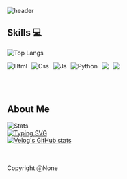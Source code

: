 ![header](https://capsule-render.vercel.app/api?type=Venom&color=10:a18cd1,100:fbc2eb&height=300&section=header&text=None's%20Code&fontSize=90&stroke=a18cd1&strokeWidth=3)

## Skills 💻
![Top Langs](https://github-readme-stats.vercel.app/api/top-langs/?username=Takeeatez&layout=compact)
<div style="display:flex;gap:10px;flex-wrap:wrap;">
  <img alt="Html" src ="https://img.shields.io/badge/HTML5-E34F26.svg?&style=for-the-badge&logo=HTML5&logoColor=white"/> 
  <img alt="Css" src ="https://img.shields.io/badge/CSS3-1572B6.svg?&style=for-the-badge&logo=CSS3&logoColor=white"/> 
  <img alt="Js" src="https://img.shields.io/badge/js-F7DF1E?style=for-the-badge&logo=javascript&logoColor=black">
  <img alt="Python" src ="https://img.shields.io/badge/Python-3776AB.svg?&style=for-the-badge&logo=Python&logoColor=white"/> 
  <img src="https://img.shields.io/badge/react-61DAFB?style=for-the-badge&logo=react&logoColor=black">
  <img src="https://img.shields.io/badge/MySQL-4479A1?style=for-the-badge&logo=mysql&logoColor=white">
</div>
 
</div>
<br />
<br />
<br />

## About Me
![Stats](https://github-readme-stats.vercel.app/api?username=Takeeatez&show_icons=true&theme=radical)
<br/>
[![Typing SVG](https://readme-typing-svg.demolab.com/?lines=My+Social+Account;Please+follow+and+check)](https://git.io/typing-svg)
<br/>
[![Velog's GitHub stats](https://velog-readme-stats.vercel.app/api/badge?name=takeitez)](https://velog.io/@takeitez/posts) 
<br/>
<br/>
<br/>

Copyright ⓒNone
